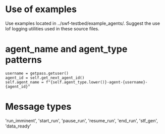 # Use of examples
Use examples located in ../swf-testbed/example_agents/. Suggest the use lof logging
utilities used in these source files.

# agent_name and agent_type patterns

```
username = getpass.getuser()
agent_id = self.get_next_agent_id()
self.agent_name = f"{self.agent_type.lower()}-agent-{username}-{agent_id}"
```

# Message types

'run_imminent', 'start_run', 'pause_run', 'resume_run', 'end_run', 'stf_gen', 'data_ready'
